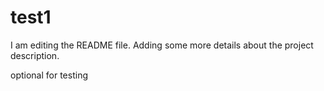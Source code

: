 # test1
I am editing the README file. Adding some more details about the project description.

optional for testing
